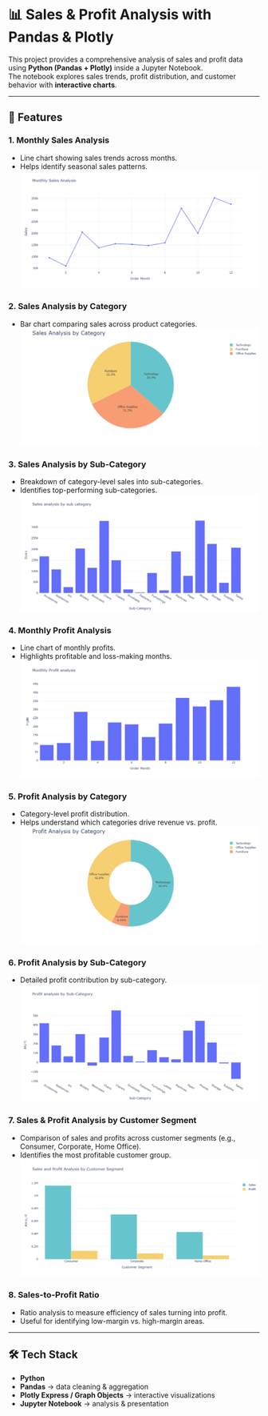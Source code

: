 # 📊 Sales & Profit Analysis with Pandas & Plotly

This project provides a comprehensive analysis of sales and profit data using **Python (Pandas + Plotly)** inside a Jupyter Notebook.  
The notebook explores sales trends, profit distribution, and customer behavior with **interactive charts**.

---

## 🚀 Features

### 1. **Monthly Sales Analysis**
- Line chart showing sales trends across months.
- Helps identify seasonal sales patterns.
![Monthly Sales](images/monthly_sales_analysis.png)

### 2. **Sales Analysis by Category**
- Bar chart comparing sales across product categories.
![Sales](images/sales_analysis_by_category.png)

### 3. **Sales Analysis by Sub-Category**
- Breakdown of category-level sales into sub-categories.
- Identifies top-performing sub-categories.
![Sales by Sub-Category](images/sales_analysis_by_subcategory.png)

### 4. **Monthly Profit Analysis**
- Line chart of monthly profits.
- Highlights profitable and loss-making months.
![Monthly Profit](images/monthly_profit_analysis.png)

### 5. **Profit Analysis by Category**
- Category-level profit distribution.
- Helps understand which categories drive revenue vs. profit.
![Monthly Profit by Category](images/profit_analysis_category.png)

### 6. **Profit Analysis by Sub-Category**
- Detailed profit contribution by sub-category.
![Monthly Profit by sub-category](images/profit_analysis_subcategory.png)

### 7. **Sales & Profit Analysis by Customer Segment**
- Comparison of sales and profits across customer segments (e.g., Consumer, Corporate, Home Office).
- Identifies the most profitable customer group.
![Sales and Profit By customer segment](images/sales_and_profit_by_customer_segment.png)

### 8. **Sales-to-Profit Ratio**
- Ratio analysis to measure efficiency of sales turning into profit.
- Useful for identifying low-margin vs. high-margin areas.

---

## 🛠️ Tech Stack
- **Python**
- **Pandas** → data cleaning & aggregation  
- **Plotly Express / Graph Objects** → interactive visualizations  
- **Jupyter Notebook** → analysis & presentation  
